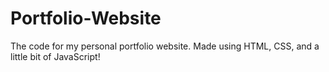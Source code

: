 # Portfolio-Website
The code for my personal portfolio website. Made using HTML, CSS, and a little bit of JavaScript!
